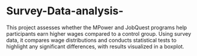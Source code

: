 # Survey-Data-analysis-
This project assesses whether the MPower and JobQuest programs help participants earn higher wages compared to a control group. Using survey data, it compares wage distributions and conducts statistical tests to highlight any significant differences, with results visualized in a boxplot.
